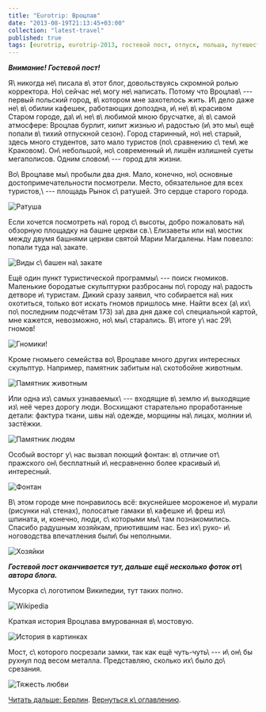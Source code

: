 ```yaml
---
title: "Eurotrip: Вроцлав"
date: "2013-08-19T21:13:45+03:00"
collection: "latest-travel"
published: true
tags: [eurotrip, eurotrip-2013, гостевой пост, отпуск, польша, путешествие, фотки]
---
```


***Внимание! Гостевой пост!***

Я\ никогда не\ писала в\ этот блог, довольствуясь скромной ролью корректора. Но\ сейчас не\ могу не\ написать. Потому
что Вроцлав\ --- первый польский город, в\ котором мне захотелось жить. И\ дело даже не\ в\ обилии кафешек, работающих
допоздна, и\ не\ в\ красивом Старом городе, да\ и\ не\ в\ любимой мною брусчатке, а\ в\ самой атмосфере: Вроцлав бурлит,
кипит жизнью и\ радостью (и\ это мы\ ещё попали в\ тихий отпускной сезон). Город старинный, но\ не\ старый, здесь много
студентов, зато мало туристов (по\ сравнению с\ тем\ же Краковом). Он\ небольшой, но\ современный и\ лишён излишней
суеты мегаполисов. Одним словом\ --- город для жизни.

Во\ Вроцлаве мы\ пробыли два дня. Мало, конечно, но\ основные достопримечательности посмотрели. Место, обязательное для
всех туристов,\ --- площадь Рынок с\ ратушей. Это сердце старого города.

![Ратуша](/images/travel/2013-08-eurotrip/wroclaw-rathouse.jpg "Ратуша")

Если хочется посмотреть на\ город с\ высоты, добро пожаловать на\ обзорную площадку на башне церкви св.\ Елизаветы или
на\ мостик между двумя башнями церкви святой Марии Магдалены. Нам повезло: попали туда на\ закате.

![Виды с\ башен на\ закате](/images/travel/2013-08-eurotrip/wroclaw-top-view.jpg "Виды с башен на закате")

Ещё один пункт туристической программы\ --- поиск гномиков. Маленькие бородатые скульптурки разбросаны по\ городу
на\ радость детворе и\ туристам. Дикий сразу заявил, что собирается на\ них охотиться, только вот искать гномов пришлось
мне. Найти всех (а\ их\ по\ последним подсчётам 173) за\ два дня даже со\ специальной картой, мне кажется, невозможно,
но\ мы\ старались. В\ итоге у\ нас 29\ гномов!

![Гномики!](/images/travel/2013-08-eurotrip/wroclaw-dwarfs.jpg "Гномики!")

Кроме гномьего семейства во\ Вроцлаве много других интересных скульптур. Например, памятник забитым на\ скотобойне
животным.

![Памятник животным](/images/travel/2013-08-eurotrip/wroclaw-animals-monument.jpg "Памятник животным")

Или одна из\ самых узнаваемых\ --- входящие в\ землю и\ выходящие из\ неё через дорогу люди. Восхищают старательно
проработанные детали: фактура ткани, швы на\ одежде, морщины на\ лицах, молнии и\ застёжки.

![Памятник людям](/images/travel/2013-08-eurotrip/wroclaw-peoples-monument.jpg "Памятник людям")

Особый восторг у\ нас вызвал поющий фонтан: в\ отличие от\ пражского он\ бесплатный и\ несравненно более красивый
и\ интересный.

![Фонтан](/images/travel/2013-08-eurotrip/wroclaw-fountain.jpg "Фонтан")

В\ этом городе мне понравилось всё: вкуснейшее мороженое и\ мурали (рисунки на\ стенах), полосатые гамаки в\ кафешке
и\ фреш из\ шпината, и, конечно, люди, с\ которыми мы\ там познакомились. Спасибо радушным хозяйкам, приютившим нас.
Без их\ руко- и\ ноговодства впечатления были\ бы неполными.

![Хозяйки](/images/travel/2013-08-eurotrip/wroclaw-hostesses.jpg "Хозяйки")

***Гостевой пост оканчивается тут, дальше ещё несколько фоток от\ автора блога.***

Мусорка с\ логотипом Википедии, тут таких полно.

![Wikipedia](/images/travel/2013-08-eurotrip/wroclaw-wikipedia-trashcan.jpg "Wikipedia")

Краткая история Вроцлава вмурованная в\ мостовую.

![История в картинках](/images/travel/2013-08-eurotrip/wroclaw-history.jpg "История в картинках")

Мост, с\ которого посрезали замки, так как ещё чуть-чуть\ --- и\ он\ бы рухнул под весом металла. Представляю,
сколько их\ было до\ срезания.

![Тяжесть любви](/images/travel/2013-08-eurotrip/wroclaw-bridge.jpg "Тяжесть любви")

[Читать дальше: Берлин](/post/eurotrip-berlin/). [Вернуться к\ оглавлению](/post/eurotrip-2013/).
